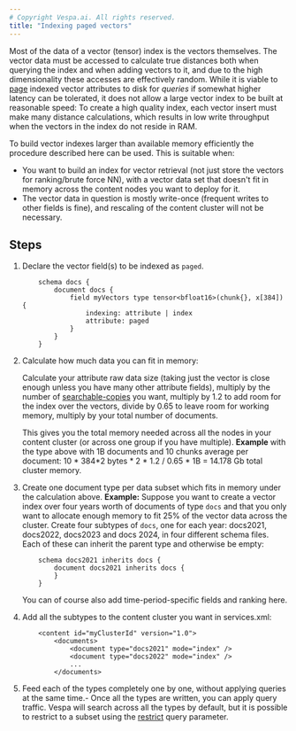 ```yaml
---
# Copyright Vespa.ai. All rights reserved.
title: "Indexing paged vectors"
---
```


Most of the data of a vector (tensor) index is the vectors themselves.
The vector data must be accessed to calculate true distances both when querying the index and when adding vectors to it,
and due to the high dimensionality these accesses are effectively random.
While it is viable to [page](attributes.html#paged-attributes)
indexed vector attributes to disk for *queries* if somewhat higher latency can be tolerated,
it does not allow a large vector index to be built at reasonable speed: To create a high quality index,
each vector insert must make many distance calculations, which results in low write throughput
when the vectors in the index do not reside in RAM.

To build vector indexes larger than available memory efficiently the procedure described here can be used.
This is suitable when:
* You want to build an index for vector retrieval (not just store the vectors for ranking/brute force NN),
  with a vector data set that doesn't fit in memory across the content nodes you want to deploy for it.
* The vector data in question is mostly write-once (frequent writes to other fields is fine),
  and rescaling of the content cluster will not be necessary.

## Steps

1. Declare the vector field(s) to be indexed as `paged`.

   ```
       schema docs {
           document docs {
               field myVectors type tensor<bfloat16>(chunk{}, x[384]) {
                   indexing: attribute | index
                   attribute: paged
               }
           }
       }
   ```
2. Calculate how much data you can fit in memory:

   Calculate your attribute raw data size (taking just the vector is close enough unless you have many other attribute fields),
   multiply by the number of [searchable-copies](reference/services-content.html#searchable-copies) you want,
   multiply by 1.2 to add room for the index over the vectors,
   divide by 0.65 to leave room for working memory,
   multiply by your total number of documents.

   This gives you the total memory needed across all the nodes in your content cluster (or across one group if you have multiple).
   **Example** with the type above with 1B documents and 10 chunks average per document:
   10 * 384*2 bytes * 2 * 1.2 / 0.65 * 1B = 14.178 Gb total cluster memory.
3. Create one document type per data subset which fits in memory under the calculation above.
   **Example:** Suppose you want to create a vector index over four years worth of documents of type `docs`
   and that you only want to allocate enough memory to fit 25% of the vector data across the cluster.
   Create four subtypes of `docs`, one for each year: docs2021, docs2022, docs2023 and docs 2024,
   in four different schema files. Each of these can inherit the parent type and otherwise be empty:

   ```
       schema docs2021 inherits docs {
           document docs2021 inherits docs {
           }
       }
   ```

   You can of course also add time-period-specific fields and ranking here.
4. Add all the subtypes to the content cluster you want in services.xml:

   ```
       <content id="myClusterId" version="1.0">
           <documents>
               <document type="docs2021" mode="index" />
               <document type="docs2022" mode="index" />
               ...
           </documents>
   ```
5. Feed each of the types completely one by one, without applying queries at the same time.- Once all the types are written, you can apply query traffic. Vespa will search across all the types by default,
     but it is possible to restrict to a subset using the
     [restrict](reference/query-api-reference.html#model.restrict) query parameter.
